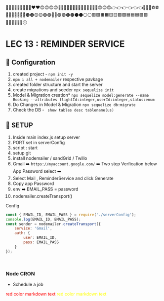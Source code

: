 💛💛💛💛💛💛💛💛💛❤️❤️😍😍😍😍🙈🙈🙈🚗🚗🚗📘📘📘📗📗📗📔📕😍😍😍👉👉👉👈👈👈🎈🎈🎆⚽⚽🍔🍔🍿🍿🍟🔴🔴🟠🟠🟡🟡🟢🟢🔵🔵🟣🟣🟤🟤⚫⚫⚪⚪🟥🟥🟧🟧🟨🟨🟩🟩🟦🟦🟦🟪🟪🔶🔶🔷🔷🔲🔲🕑

# LEC 13 : REMINDER SERVICE

## 🔴 **Configuration**
1. created project - 
`npm init -y`
2. `npm i all + nodemailer` respective pavkage
3. created folder structure and start the server
4. create migrations and seeder
`npx sequelize init`
5. Model & Migration creation*
`npx sequelize model:generate --name Booking --attributes flightId:integer,userId:integer,status:enum`
6. Do Changes in Model & Migration
`npx sequelize db:migrate`
7. Check the DB -  ` show tables
desc tablename(us)`

## 🔴 **SETUP**
1. Inside main index.js setup server
2. PORT set in serverConfig
3. script : start
4. setup git
5. install nodemailer / sandGrid / Twillo
6. Gmail ➡️ `https://myaccount.google.com/` ➡️ Two step Verfication below App Password select ➡️ 
7. Select Mail , ReminderService and click Generate
8. Copy app Password
9. env ➡️ EMAIL_PASS = password
10. nodemailer.createTransport()

Config 

``` javascript
const { EMAIL_ID, EMAIL_PASS } = require('./serverConfig');
console.log(EMAIL_ID, EMAIL_PASS);
const sender = nodemailer.createTransport({
    service: 'Gmail',
    auth: {
        user: EMAIL_ID,
        pass: EMAIL_PASS
    }
}); 
```
</br>



### **Node CRON**
- Schedule a job 


<style>
red { color: red }
yellow { color: yellow }
blue { color: blue }
</style>

<red> red color markdown text</red>
<yellow> red color markdown text</yellow>









